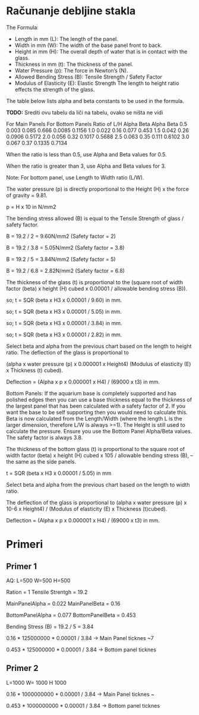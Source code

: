 # Računanje debljine stakla

The Formula: 
- Length in mm (L):	The length of the panel. 
- Width in mm (W):	The width of the base panel front to back. 
- Height in mm (H):	The overall depth of water that is in contact with the glass. 
- Thickness in mm (t):	The thickness of the panel. 
- Water Pressure (p):	The force in Newton’s (N). 
- Allowed Bending Stress (B):	Tensile Strength / Safety Factor 
- Modulus of Elasticity (E):	Elastic Strength The length to height ratio effects the strength of the glass. 

The table below lists alpha and beta constants to be used in the formula.

**TODO:** Srediti ovu tabelu da liči na tabelu, ovako se ništa ne vidi

For Main Panels	For Bottom Panels Ratio of L/H	Alpha	Beta	Alpha	Beta 0.5	0.003	0.085 0.666 0.0085	0.1156 1.0 0.022 0.16 0.077	0.453 1.5 0.042	0.26	0.0906	0.5172 2.0 0.056	0.32	0.1017	0.5688 2.5 0.063	0.35	0.111	0.6102 3.0	0.067	0.37	0.1335 0.7134 

When the ratio is less than 0.5, use Alpha and Beta values for 0.5.

When the ratio is greater than 3, use Alpha and Beta values for 3.

Note: For bottom panel, use Length to Width ratio (L/W).

The water pressure (p) is directly proportional to the Height (H) x the force of gravity = 9.81.

p = H x 10 in N/mm2

The bending stress allowed (B) is equal to the Tensile Strength of glass / safety factor.

B = 19.2 / 2 = 9.60N/mm2 (Safety factor = 2)

B = 19.2 / 3.8 = 5.05N/mm2 (Safety factor = 3.8)

B = 19.2 / 5 = 3.84N/mm2 (Safety factor = 5)

B = 19.2 / 6.8 = 2.82N/mm2 (Safety factor = 6.8)

The thickness of the glass (t) is proportional to the (square root of width factor (beta) x height (H) cubed x 0.00001 / allowable bending stress (B)).

so; t = SQR (beta x H3 x 0.00001 / 9.60) in mm.

so; t = SQR (beta x H3 x 0.00001 / 5.05) in mm.

so; t = SQR (beta x H3 x 0.00001 / 3.84) in mm.

so; t = SQR (beta x H3 x 0.00001 / 2.82) in mm.

Select beta and alpha from the previous chart based on the length to height ratio. The deflection of the glass is proportional to

(alpha x water pressure (p) x 0.000001 x Height4) (Modulus of elasticity (E) x Thickness (t) cubed).

Deflection = (Alpha x p x 0.000001 x H4) / (69000 x t3) in mm.

Bottom Panels: If the aquarium base is completely supported and has polished edges then you can use a base thickness equal to the thickness of the largest panel that has been calculated with a safety factor of 2. If you want the base to be self supporting then you would need to calculate this. Beta is now calculated from the Length/Width (where the length L is the larger dimension, therefore L/W is always >=1). The Height is still used to calculate the pressure. Ensure you use the Bottom Panel Alpha/Beta values. The safety factor is always 3.8.

The thickness of the bottom glass (t) is proportional to the square root of width factor (beta) x height (H) cubed x 105 / allowable bending stress (B), – the same as the side panels.

t = SQR (beta x H3 x 0.00001 / 5.05) in mm

Select beta and alpha from the previous chart based on the length to width ratio.

The deflection of the glass is proportional to (alpha x water pressure (p) x 10-6 x Height4) / (Modulus of elasticity (E) x Thickness (t)cubed).

Deflection = (Alpha x p x 0.000001 x H4) / (69000 x t3) in mm.



# Primeri
## Primer 1

AQ: L=500 W=500 H=500

Ration = 1 Tensile Strentgh = 19.2

MainPanelAlpha = 0.022 MainPanelBeta = 0.16

BottomPanelAlpha = 0.077 BottomPanelBeta = 0.453

Bending Stress (B) = 19.2 / 5 = 3.84

0.16 * 125000000 * 0.00001 / 3.84 -> Main Panel ticknes ~7

0.453 * 125000000 * 0.00001 / 3.84 -> Bottom panel ticknes



## Primer 2

L=1000 W= 1000 H 1000

0.16 * 1000000000 * 0.00001 / 3.84 -> Main Panel ticknes ~

0.453 * 1000000000 * 0.00001 / 3.84 -> Bottom panel ticknes
